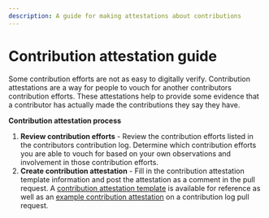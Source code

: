 ```yaml
---
description: A guide for making attestations about contributions
---
```


# Contribution attestation guide

Some contribution efforts are not as easy to digitally verify. Contribution attestations are a way for people to vouch for another contributors contribution efforts. These attestations help to provide some evidence that a contributor has actually made the contributions they say they have.



**Contribution attestation process**

1. **Review contribution efforts** - Review the contribution efforts listed in the contributors contribution log. Determine which contribution efforts you are able to vouch for based on your own observations and involvement in those contribution efforts.
2. **Create contribution attestation** - Fill in the contribution attestation template information and post the attestation as a comment in the pull request. A [contribution attestation template](https://funding.contributors.org/contributor-funding-experiment/templates/documents/contribution-attestation-form) is available for reference as well as an [example contribution attestation](https://github.com/web3association/contributor-funding-experiment-example/pull/2#issuecomment-2253817574) on a contribution log pull request.

